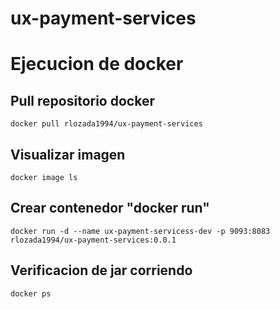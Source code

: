 # ux-payment-services

# Ejecucion de docker

## Pull repositorio docker
`docker pull rlozada1994/ux-payment-services`

## Visualizar imagen
`docker image ls`

## Crear contenedor "docker run"

`docker run -d --name ux-payment-servicess-dev -p 9093:8083 rlozada1994/ux-payment-services:0.0.1`

## Verificacion de jar corriendo
`docker ps`

